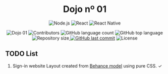 <h1 align="center">
    Dojo nº 01
</h1>
<p align="center">
  <img alt="Node.js" src="https://img.shields.io/badge/Node.js-backend-informational?logo=Node.JS">
  <img alt="React" src="https://img.shields.io/badge/React-frontend-blue?logo=react">
  <img alt="React Native" src="https://img.shields.io/badge/React Native-mobile-blue?logo=react">
   
  </p>
  <p align="center">
  <img alt="Dojo 01" src="https://img.shields.io/badge/dojo_01-informational?logo=data:image/png;base64,iVBORw0KGgoAAAANSUhEUgAAABAAAAAQCAMAAAAoLQ9TAAAALVBMVEVHcExxWsF0XMJzXMJxWcFsUsD///9jRrzY0u6Xh9Gsn9n39fyMecy0qd2bjNJWBT0WAAAABHRSTlMA2Do606wF2QAAAGlJREFUGJVdj1cWwCAIBLEsRU3uf9xobDH8+GZwUYi8i6ucJwrxKE+7D0G9Q4vlYqtmCSjndr4CgCgzlyFgfKfKCVO0LrPKjmiqMxGXkJwNnXskqWG+1oSM+BSwD8f29YLNjvx/OQrn+g99oQSoNmt3PgAAAABJRU5ErkJggg==">
  <img alt="Contributors" src="https://img.shields.io/github/contributors/danielbrazrocha/dojo_01">
  <img alt="GitHub language count" src="https://img.shields.io/github/languages/count/danielbrazrocha/dojo_01.svg">
  <img alt="GitHub top language" src="https://img.shields.io/github/languages/top/danielbrazrocha/dojo_01.svg">
  <img alt="Repository size" src="https://img.shields.io/github/repo-size/danielbrazrocha/dojo_01"><a href="https://github.com/danielbrazrocha/dojo_01/commits/master">
  <img alt="GitHub last commit" src="https://img.shields.io/github/last-commit/danielbrazrocha/dojo_01"></a>
  <img alt="License" src="https://img.shields.io/badge/license-MIT-brightgreen">
  <p align="center">
  
    
   </p>
</p>

<h2> TODO List</h2>
  <ol>
    <li> 
      Sign-in website Layout created from <a href="https://www.behance.net/gallery/94316449/Sign-in-Form-Design?tracking_source=search_projects_recommended%7Clogin%20website">Behance model</a> using pure CSS.  ✓      
    </li>
  
  </ol>

